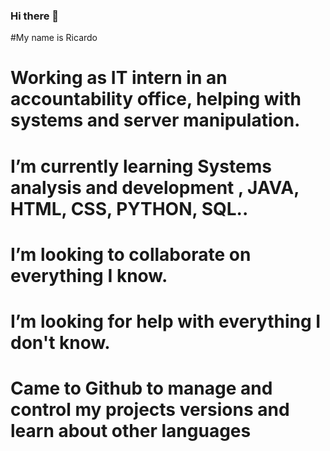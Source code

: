 ### Hi there 👋

#My name is Ricardo

# Working as IT intern in an accountability office, helping with systems and server manipulation.
# I’m currently learning Systems analysis and development , JAVA, HTML, CSS, PYTHON, SQL..
# I’m looking to collaborate on everything I know.
# I’m looking for help with everything I don't know.
# Came to Github to manage and control my projects versions and learn about other languages